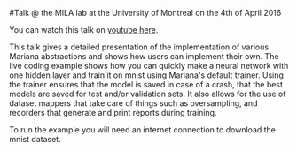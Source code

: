 #Talk @ the MILA lab at the University of Montreal on the 4th of April 2016

You can watch this talk on [youtube here](https://youtu.be/dGS_Qny1E9E).

This talk gives a detailed presentation of the implementation of various Mariana abstractions and shows how users can implement
their own. The live coding example shows how you can quickly make a neural network with one hidden layer and train it on mnist
using Mariana's default trainer. Using the trainer ensures that the model is saved in case of a crash, that the best models are
saved for test and/or validation sets. It also allows for the use of dataset mappers that take care of things such as 
oversampling, and recorders that generate and print reports during training.

To run the example you will need an internet connection to download the mnist dataset.
